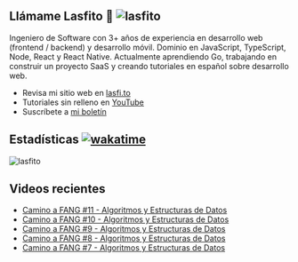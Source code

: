
## Llámame Lasfito 👋 <img src="https://komarev.com/ghpvc/?username=lasfito&label=Profile%20views&color=0e75b6&style=flat" alt="lasfito" /> 

Ingeniero de Software con 3+ años de experiencia en desarrollo web (frontend / backend) y desarrollo móvil. Dominio en JavaScript, TypeScript, Node, React y React Native. Actualmente aprendiendo Go, trabajando en construir un proyecto SaaS y creando tutoriales en español sobre desarrollo web.

  - Revisa mi sitio web en [lasfi.to](https://lasfi.to)
  - Tutoriales sin relleno en [YouTube](https://www.youtube.com/channel/UCwfeUZwjfNsIFqFURiqkLSw)
  - Suscríbete a <a href="http://lasfi.to/1-2-3/"  target="_blank"> mi boletín </a>
   

## Estadísticas [![wakatime](https://wakatime.com/badge/user/5f64052e-88c6-4b16-a87a-e9f52142e69a.svg)](https://wakatime.com/@5f64052e-88c6-4b16-a87a-e9f52142e69a)


<img align="center" src="https://github-readme-stats.vercel.app/api/top-langs?username=lasfito&show_icons=true&locale=es&layout=compact&langs_count=4&theme=nord&custom_title=Stack+según+GitHub" alt="lasfito" /> 

## Videos recientes
<!-- BLOG-POST-LIST:START -->
- [Camino a FANG #11 - Algoritmos y Estructuras de Datos](https://www.youtube.com/watch?v=IapzEHQ067E)
- [Camino a FANG #10 - Algoritmos y Estructuras de Datos](https://www.youtube.com/watch?v=vUp4DUeSGHo)
- [Camino a FANG #9 - Algoritmos y Estructuras de Datos](https://www.youtube.com/watch?v=IPR88z0aRp4)
- [Camino a FANG #8 - Algoritmos y Estructuras de Datos](https://www.youtube.com/watch?v=3M_WaHAjKD8)
- [Camino a FANG #7 - Algoritmos y Estructuras de Datos](https://www.youtube.com/watch?v=2Xt4W-3H-UQ)
<!-- BLOG-POST-LIST:END -->











  
